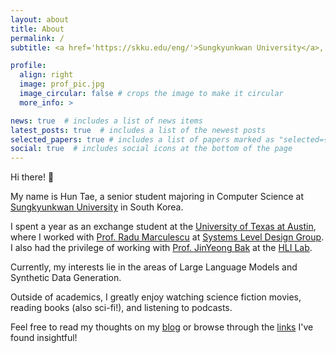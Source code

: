 ```yaml
---
layout: about
title: About
permalink: /
subtitle: <a href='https://skku.edu/eng/'>Sungkyunkwan University</a>, Seoul, South Korea

profile:
  align: right
  image: prof_pic.jpg
  image_circular: false # crops the image to make it circular
  more_info: >

news: true  # includes a list of news items
latest_posts: true  # includes a list of the newest posts
selected_papers: true # includes a list of papers marked as "selected={true}"
social: true  # includes social icons at the bottom of the page
---
```


Hi there! 👋

My name is Hun Tae, a senior student majoring in Computer Science at [Sungkyunkwan University](https://www.skku.edu/eng/) in South Korea.

I spent a year as an exchange student at the [University of Texas at Austin](https://www.utexas.edu/), where I worked with [Prof. Radu Marculescu](https://radum.ece.utexas.edu/people/) at [Systems Level Design Group](https://radum.ece.utexas.edu/). I also had the privilege of working with [Prof. JinYeong Bak](https://nosyu.kr/) at the [HLI Lab](https://hli.skku.edu/).

Currently, my interests lie in the areas of Large Language Models and Synthetic Data Generation.

Outside of academics, I greatly enjoy watching science fiction movies, reading books (also sci-fi!), and listening to podcasts.

Feel free to read my thoughts on my [blog](https://ht0324.github.io/blog/) or browse through the [links](https://ht0324.github.io/Links/) I've found insightful!